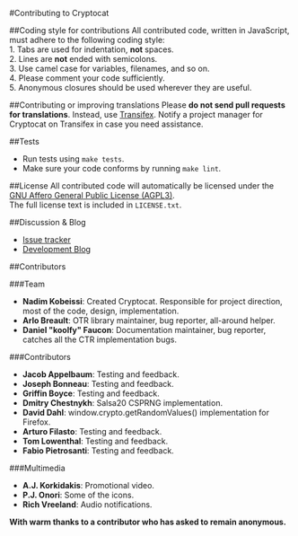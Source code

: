 #Contributing to Cryptocat

##Coding style for contributions
All contributed code, written in JavaScript, must adhere to the following coding style:  
	1. Tabs are used for indentation, **not** spaces.  
	2. Lines are **not** ended with semicolons.  
	3. Use camel case for variables, filenames, and so on.  
	4. Please comment your code sufficiently.  
	5. Anonymous closures should be used wherever they are useful.  


##Contributing or improving translations
Please **do not send pull requests for translations**. Instead, use [Transifex](https://www.transifex.com/projects/p/Cryptocat/resource/cryptocat/). Notify a project manager for Cryptocat on Transifex in case you need assistance.

##Tests
* Run tests using `make tests`.
* Make sure your code conforms by running `make lint`.

##License
All contributed code will automatically be licensed under the [GNU Affero General Public License (AGPL3)](https://www.gnu.org/licenses/agpl-3.0.html).  
The full license text is included in `LICENSE.txt`.  

##Discussion & Blog
* [Issue tracker](https://github.com/cryptocat/cryptocat/issues)
* [Development Blog](https://blog.crypto.cat)  

##Contributors

###Team
* **Nadim Kobeissi**: Created Cryptocat. Responsible for project direction, most of the code, design, implementation.  
* **Arlo Breault**: OTR library maintainer, bug reporter, all-around helper.  
* **Daniel "koolfy" Faucon**: Documentation maintainer, bug reporter, catches all the CTR implementation bugs.  

###Contributors
* **Jacob Appelbaum**: Testing and feedback.  
* **Joseph Bonneau**: Testing and feedback.  
* **Griffin Boyce**: Testing and feedback.  
* **Dmitry Chestnykh**: Salsa20 CSPRNG implementation.  
* **David Dahl**: window.crypto.getRandomValues() implementation for Firefox.  
* **Arturo Filasto**: Testing and feedback. 
* **Tom Lowenthal**: Testing and feedback.  
* **Fabio Pietrosanti**: Testing and feedback.  

###Multimedia
* **A.J. Korkidakis**: Promotional video.  
* **P.J. Onori**: Some of the icons.  
* **Rich Vreeland**: Audio notifications.  
  
**With warm thanks to a contributor who has asked to remain anonymous.**